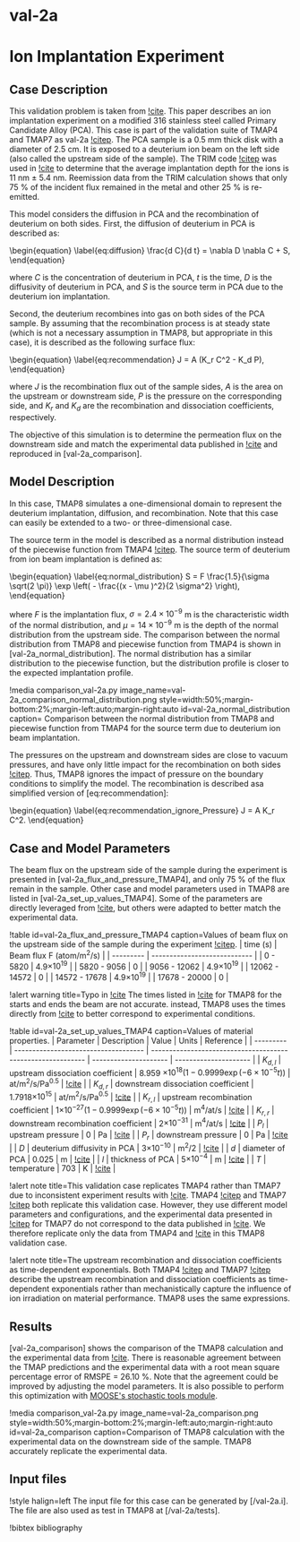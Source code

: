 # val-2a

# Ion Implantation Experiment

## Case Description

This validation problem is taken from [!cite](anderl1985tritium). This paper describes an ion implantation experiment on a modified 316 stainless steel called Primary Candidate Alloy (PCA). This case is part of the validation suite of TMAP4 and TMAP7 as val-2a [!citep](longhurst1992verification,ambrosek2008verification). The PCA sample is a 0.5 mm thick disk with a diameter of 2.5 cm. It is exposed to a deuterium ion beam on the left side (also called the upstream side of the sample). The TRIM code [!citep](biersack1982stopping) was used in [!cite](longhurst1992verification,ambrosek2008verification) to determine that the average implantation depth for the ions is 11 nm $\pm$ 5.4 nm. Reemission data from the TRIM calculation shows that only 75 % of the incident flux remained in the metal and other 25 % is re-emitted.

This model considers the diffusion in PCA and the recombination of deuterium on both sides. First, the diffusion of deuterium in PCA is described as:

\begin{equation} \label{eq:diffusion}
\frac{d C}{d t} = \nabla D \nabla C + S,
\end{equation}

where $C$ is the concentration of deuterium in PCA, $t$ is the time, $D$ is the diffusivity of deuterium in PCA, and $S$ is the source term in PCA due to the deuterium ion implantation.

Second, the deuterium recombines into gas on both sides of the PCA sample. By assuming that the recombination process is at steady state (which is not a necessary assumption in TMAP8, but appropriate in this case), it is described as the following surface flux:

\begin{equation} \label{eq:recommendation}
J = A (K_r C^2 - K_d P),
\end{equation}

where $J$ is the recombination flux out of the sample sides, $A$ is the area on the upstream or downstream side, $P$ is the pressure on the corresponding side, and $K_r$ and $K_d$ are the recombination and dissociation coefficients, respectively.

The objective of this simulation is to determine the permeation flux on the downstream side and match the experimental data published in [!cite](anderl1985tritium) and reproduced in [val-2a_comparison].

## Model Description

In this case, TMAP8 simulates a one-dimensional domain to represent the deuterium implantation, diffusion, and recombination. Note that this case can easily be extended to a two- or three-dimensional case.

The source term in the model is described as a normal distribution instead of the piecewise function from TMAP4 [!citep](longhurst1992verification). The source term of deuterium from ion beam implantation is defined as:

\begin{equation} \label{eq:normal_distribution}
S = F \frac{1.5}{\sigma \sqrt(2 \pi)} \exp \left( - \frac{(x - \mu )^2}{2 \sigma^2} \right),
\end{equation}

where $F$ is the implantation flux, $\sigma = 2.4 \times 10^{-9}$ m is the characteristic width of the normal distribution, and $\mu = 14 \times 10^{-9}$ m is the depth of the normal distribution from the upstream side. The comparison between the normal distribution from TMAP8 and piecewise function from TMAP4 is shown in [val-2a_normal_distribution]. The normal distribution has a similar distribution to the piecewise function, but the distribution profile is closer to the expected implantation profile.

!media comparison_val-2a.py
       image_name=val-2a_comparison_normal_distribution.png
       style=width:50%;margin-bottom:2%;margin-left:auto;margin-right:auto
       id=val-2a_normal_distribution
       caption= Comparison between the normal distribution from TMAP8 and piecewise function from TMAP4 for the source term due to deuterium ion beam implantation.

The pressures on the upstream and downstream sides are close to vacuum pressures, and have only little impact for the recombination on both sides [!citep](longhurst1992verification,ambrosek2008verification). Thus, TMAP8 ignores the impact of pressure on the boundary conditions to simplify the model. The recombination is described asa simplified version of [eq:recommendation]:

\begin{equation} \label{eq:recommendation_ignore_Pressure}
J = A K_r C^2.
\end{equation}

## Case and Model Parameters

The beam flux on the upstream side of the sample during the experiment is presented in [val-2a_flux_and_pressure_TMAP4], and only 75 % of the flux remain in the sample. Other case and model parameters used in TMAP8 are listed in [val-2a_set_up_values_TMAP4]. Some of the parameters are directly leveraged from [!cite](anderl1985tritium,longhurst1992verification,ambrosek2008verification), but others were adapted to better match the experimental data.

!table id=val-2a_flux_and_pressure_TMAP4 caption=Values of beam flux on the upstream side of the sample during the experiment [!citep](longhurst1992verification).
| time (s)      | Beam flux F (atom/m$^2$/s)   |
| ---------     | ---------------------------- |
| 0 - 5820      | 4.9$\times 10^{19}$          |
| 5820 - 9056   | 0                            |
| 9056 - 12062  | 4.9$\times 10^{19}$          |
| 12062 - 14572 | 0                            |
| 14572 - 17678 | 4.9$\times 10^{19}$          |
| 17678 - 20000 | 0                            |

!alert warning title=Typo in [!cite](longhurst1992verification)
The times listed in [!cite](longhurst1992verification) for TMAP8 for the starts and ends the beam are not accurate. instead, TMAP8 uses the times directly from [!cite](anderl1985tritium) to better correspond to experimental conditions.

!table id=val-2a_set_up_values_TMAP4 caption=Values of material properties.
| Parameter | Description                          | Value                                                       | Units                 | Reference                 |
| --------- | ------------------------------------ | ----------------------------------------------------------- | --------------------- | --------------------- |
| $K_{d,l}$ | upstream dissociation coefficient    | 8.959 $\times 10^{18} (1-0.9999 \exp(-6 \times 10^{-5} t))$ | at/m$^2$/s/Pa$^{0.5}$ | [!cite](longhurst1992verification) |
| $K_{d,r}$ | downstream dissociation coefficient  | 1.7918$\times 10^{15}$                                      | at/m$^2$/s/Pa$^{0.5}$ | [!cite](longhurst1992verification) |
| $K_{r,l}$ | upstream recombination coefficient   | 1$\times 10^{-27} (1-0.9999 \exp(-6 \times 10^{-5} t))$     | m$^4$/at/s            | [!cite](longhurst1992verification) |
| $K_{r,r}$ | downstream recombination coefficient | 2$\times 10^{-31}$                                          | m$^4$/at/s            | [!cite](anderl1985tritium) |
| $P_{l}$   | upstream pressure                    | 0                                                           | Pa                    | [!cite](anderl1985tritium) |
| $P_{r}$   | downstream pressure                  | 0                                                           | Pa                    | [!cite](anderl1985tritium) |
| $D$       | deuterium diffusivity in PCA         | 3$\times 10^{-10}$                                          | m$^2$/2               | [!cite](anderl1985tritium) |
| $d$       | diameter of PCA                      | 0.025                                                       | m                     | [!cite](anderl1985tritium) |
| $l$       | thickness of PCA                     | 5$\times 10^{-4}$                                           | m                     | [!cite](anderl1985tritium) |
| $T$       | temperature                          | 703                                                         | K                     | [!cite](anderl1985tritium) |


!alert note title=This validation case replicates TMAP4 rather than TMAP7 due to inconsistent experiment results with [!cite](anderl1985tritium).
TMAP4 [!citep](longhurst1992verification) and TMAP7 [!citep](ambrosek2008verification) both replicate this validation case. However, they use different model parameters and configurations, and the experimental data presented in [!citep](ambrosek2008verification) for TMAP7 do not correspond to the data published in [!cite](anderl1985tritium). We therefore replicate only the data from TMAP4 and [!cite](anderl1985tritium) in this TMAP8 validation case.

!alert note title=The upstream recombination and dissociation coefficients as time-dependent exponentials.
Both TMAP4 [!citep](longhurst1992verification) and TMAP7 [!citep](ambrosek2008verification) describe the upstream recombination and dissociation coefficients as time-dependent exponentials rather than mechanistically capture the influence of ion irradiation on material performance. TMAP8 uses the same expressions.

## Results

[val-2a_comparison] shows the comparison of the TMAP8 calculation and the experimental data from [!cite](anderl1985tritium). There is reasonable agreement between the TMAP predictions and the experimental data with a root mean square percentage error of RMSPE = 26.10 %. Note that the agreement could be improved by adjusting the model parameters. It is also possible to perform this optimization with [MOOSE's stochastic tools module](https://mooseframework.inl.gov/modules/stochastic_tools/index.html).

!media comparison_val-2a.py
       image_name=val-2a_comparison.png
       style=width:50%;margin-bottom:2%;margin-left:auto;margin-right:auto
       id=val-2a_comparison
       caption=Comparison of TMAP8 calculation with the experimental data on the downstream side of the sample. TMAP8 accurately replicate the experimental data.

## Input files

!style halign=left
The input file for this case can be generated by [/val-2a.i]. The file are also used as test in TMAP8 at [/val-2a/tests].

!bibtex bibliography
